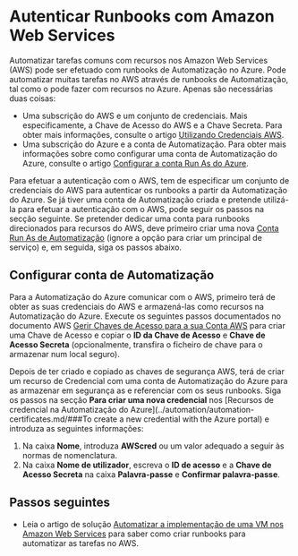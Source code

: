 <properties
   pageTitle="Configurar a Autenticação com os Amazon Web Services | Microsoft Azure"
   description="Este artigo descreve como criar e validar uma credencial AWS para runbooks na Automatização do Azure gerindo recursos AWS."
   services="automation"
   documentationCenter=""
   authors="mgoedtel"
   manager="jwhit"
   editor="tysonn"
   keywords="autenticação aws, configurar aws"/>
<tags
   ms.service="automation"
   ms.workload="tbd"
   ms.tgt_pltfrm="na"
   ms.devlang="na"
   ms.topic="get-started-article"
   ms.date="08/17/2016"
   ms.author="magoedte"/>

# Autenticar Runbooks com Amazon Web Services
Automatizar tarefas comuns com recursos nos Amazon Web Services (AWS) pode ser efetuado com runbooks de Automatização no Azure.  Pode automatizar muitas tarefas no AWS através de runbooks de Automatização, tal como o pode fazer com recursos no Azure.  Apenas são necessárias duas coisas:

* Uma subscrição do AWS e um conjunto de credenciais.  Mais especificamente, a Chave de Acesso do AWS e a Chave Secreta.  Para obter mais informações, consulte o artigo [Utilizando Credenciais AWS](http://docs.aws.amazon.com/powershell/latest/userguide/specifying-your-aws-credentials.html).
* Uma subscrição do Azure e a conta de Automatização.  Para obter mais informações sobre como configurar uma conta de Automatização do Azure, consulte o artigo [Configurar a conta Run As do Azure](../automation/automation-sec-configure-azure-runas-account.md).  

Para efetuar a autenticação com o AWS, tem de especificar um conjunto de credenciais do AWS para autenticar os runbooks a partir da Automatização do Azure. Se já tiver uma conta de Automatização criada e pretende utilizá-la para efetuar a autenticação com o AWS, pode seguir os passos na secção seguinte.  Se pretender dedicar uma conta para runbooks direcionados para recursos do AWS, deve primeiro criar uma nova [Conta Run As de Automatização](../automation/automation-sec-configure-azure-runas-account.md) (ignore a opção para criar um principal de serviço) e, em seguida, siga os passos abaixo.

## Configurar conta de Automatização
Para a Automatização do Azure comunicar com o AWS, primeiro terá de obter as suas credenciais do AWS e armazená-las como recursos na Automatização do Azure.  Execute os seguintes passos documentados no documento AWS [Gerir Chaves de Acesso para a sua Conta AWS](http://docs.aws.amazon.com/general/latest/gr/managing-aws-access-keys.html) para criar uma Chave de Acesso e copiar o **ID da Chave de Acesso** e **Chave de Acesso Secreta** (opcionalmente, transfira o ficheiro de chave para o armazenar num local seguro).

Depois de ter criado e copiado as chaves de segurança AWS, terá de criar um recurso de Credencial com uma conta de Automatização do Azure para as armazenar em segurança as e referenciar com os seus runbooks.  Siga os passos na secção **Para criar uma nova credencial** nos [Recursos de credencial na Automatização do Azure](../automation/automation-certificates.md/###To create a new credential with the Azure portal) e introduza as seguintes informações:

1. Na caixa **Nome**, introduza **AWScred** ou um valor adequado a seguir às normas de nomenclatura.  
2. Na caixa **Nome de utilizador**, escreva o **ID de acesso** e a **Chave de Acesso Secreta** na caixa **Palavra-passe** e **Confirmar palavra-passe**.   

## Passos seguintes

- Leia o artigo de solução [Automatizar a implementação de uma VM nos Amazon Web Services](../automation/automation-scenario-aws-deployment.md) para saber como criar runbooks para automatizar as tarefas no AWS.



<!--HONumber=ago16_HO4-->


